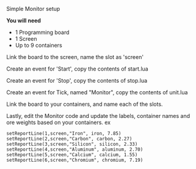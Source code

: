 Simple Monitor setup

**You will need**
- 1 Programming board
- 1 Screen
- Up to 9 containers



Link the board to the screen, name the slot as 'screen'

Create an event for 'Start', copy the contents of start.lua

Create an event for 'Stop', copy the contents of stop.lua

Create an event for Tick, named "Monitor", copy the contents of unit.lua

Link the board to your containers, and name each of the slots.

Lastly, edit the Monitor code and update the labels, container names and ore weights based on your containers.  ex 
```
setReportLine(1,screen,"Iron", iron, 7.85)
setReportLine(2,screen,"Carbon", carbon, 2.27)
setReportLine(3,screen,"Silicon", silicon, 2.33)
setReportLine(4,screen,"Aluminum", aluminum, 2.70)
setReportLine(5,screen,"Calcium", calcium, 1.55)
setReportLine(6,screen,"Chromium", chromium, 7.19)
```
